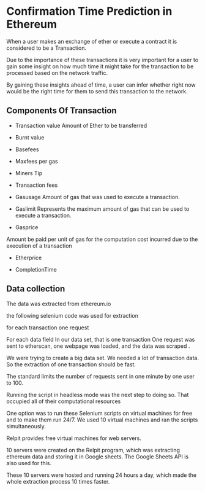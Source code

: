 
# Confirmation Time Prediction in Ethereum

When a user makes an exchange of ether or execute
a contract it is considered to be a Transaction.

Due to the importance of these transactions it is
very important for a user to gain some insight on how
much time it might take for the transaction to be
processed based on the network traffic.

By gaining
these insights ahead of time, a user can infer whether
right now would be the right time for them to send this
transaction to the network.
## Components Of Transaction

- Transaction value
Amount of Ether to be transferred  
- Burnt value
- Basefees

- Maxfees per gas
- Miners Tip
- Transaction fees
- Gasusage
Amount of gas that was used to execute 
a transaction.
- Gaslimit
Represents the maximum amount 
of gas that can be used to execute 
a transaction.
- Gasprice
     
Amount be paid per unit of gas for the computation cost incurred due to 
the execution of a transaction

- Etherprice	



- CompletionTime

## Data collection
The data was extracted from ethereum.io

the following selenium code was used for extraction

for each transaction one request


For each data field In our data set, that is one transaction One request was sent to etherscan, one webpage was loaded, and the data was scraped .

We were trying to create a big data set. We needed a lot of transaction data. So the extraction of one transaction should be fast.

The standard limits the number of requests sent in one minute by one user to 100.

Running the script in headless mode was the next step to doing so. That occupied all of their computational resources 




One option was to run these Selenium scripts on virtual machines for free and to make them run 24/7. We used 10 virtual machines and ran the scripts simultaneously.

Relpit provides free virtual machines for web servers.

10 servers were created on the Relpit program, which was extracting ethereum data and storing it in Google sheets. The Google Sheets API is also used for this.




These 10 servers were hosted and running 24 hours a day, which made the whole extraction process 10 times faster.







